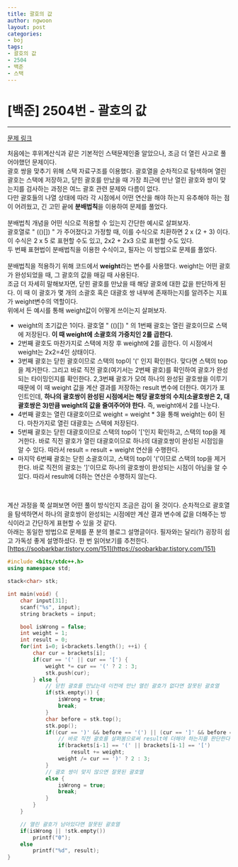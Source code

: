 ```yaml
---
title: 괄호의 값
author: ngwoon
layout: post
categories:
- boj
tags:
- 괄호의 값
- 2504
- 백준
- 스택
---
```


# [백준] 2504번 - 괄호의 값
- - -

[문제 링크](https://www.acmicpc.net/problem/2504)

처음에는 후위계산식과 같은 기본적인 스택문제인줄 알았으나, 조금 더 열린 사고로 풀어야했던 문제이다.<br/>
괄호 쌍을 맞추기 위해 스택 자료구조를 이용했다. 괄호열을 순차적으로 탐색하며 열린 괄호는 스택에 저장하고, 닫힌 괄호를 만났을 때 가장 최근에 만난 열린 괄호와 쌍이 맞는지를 검사하는 과정은 여느 괄호 관련 문제와 다름이 없다.<br/>
다만 괄호들의 나열 상태에 따라 각 시점에서 어떤 연산을 해야 하는지 유추해야 하는 점이 어려웠고, 긴 고민 끝에 **분배법칙**을 이용하여 문제를 풀었다.<br/>
<br/>
분배법칙 개념을 어떤 식으로 적용할 수 있는지 간단한 예시로 살펴보자.<br/>
괄호열로 " (()[]) " 가 주어졌다고 가정할 때, 이를 수식으로 치환하면 2 x (2 + 3) 이다.<br/>
이 수식은 2 x 5 로 표현할 수도 있고, 2x2 + 2x3 으로 표현할 수도 있다.<br/>
두 번째 표현법이 분배법칙을 이용한 수식이고, 필자는 이 방법으로 문제를 풀었다.<br/>
<br/>
분배법칙을 적용하기 위해 코드에서 **weight**라는 변수를 사용했다. weight는 어떤 괄호가 완성되었을 때, 그 괄호의 값을 매길 때 사용된다.<br/>
조금 더 자세히 말해보자면, 닫힌 괄호를 만났을 때 해당 괄호에 대한 값을 판단하게 된다. 이 때 이 괄호가 몇 개의 소괄호 혹은 대괄호 쌍 내부에 존재하는지를 알려주는 지표가 weight변수의 역할이다.<br/>
위에서 든 예시를 통해 weight값이 어떻게 쓰이는지 살펴보자.<br/>
* weight의 초기값은 1이다. 괄호열 " (()[]) " 의 1번째 괄호는 열린 괄호이므로 스택에 저장된다. **이 때 weight에 소괄호의 가중치인 2를 곱한다.** <br/>
* 2번째 괄호도 마찬가지로 스택에 저장 후 weight에 2를 곱한다. 이 시점에서 weight는 2x2=4인 상태이다. <br/>
* 3번째 괄호는 닫힌 괄호이므로 스택의 top이 '(' 인지 확인한다. 맞다면 스택의 top을 제거한다. 그리고 바로 직전 괄호(여기서는 2번째 괄호)를 확인하여 괄호가 완성되는 타이밍인지를 확인한다. 2,3번째 괄호가 모여 하나의 완성된 괄호쌍을 이루기 때문에 이 때 weight 값을 계산 결과를 저장하는 result 변수에 더한다. 여기가 포인트인데, **하나의 괄호쌍이 완성된 시점에서는 해당 괄호쌍의 수치(소괄호쌍은 2, 대괄호쌍은 3)만큼 weight의 값을 줄여주어야 한다.** 즉, weight에서 2를 나눈다.<br/>
* 4번째 괄호는 열린 대괄호이므로 weight = weight * 3을 통해 weight는 6이 된다. 마찬가지로 열린 대괄호는 스택에 저장된다.<br/>
* 5번째 괄호는 닫힌 대괄호이므로 스택의 top이 '['인지 확인하고, 스택의 top을 제거한다. 바로 직전 괄호가 열린 대괄호이므로 하나의 대괄호쌍이 완성된 시점임을 알 수 있다. 따라서 result = result + weight 연산을 수행한다.<br/>
* 마지막 6번째 괄호는 닫힌 소괄호이고, 스택의 top이 '('이므로 스택의 top을 제거한다. 바로 직전의 괄호는 ']'이므로 하나의 괄호쌍이 완성되는 시점이 아님을 알 수 있다. 따라서 result에 더하는 연산은 수행하지 않는다.<br/>
<br/>

계산 과정을 쭉 살펴보면 어떤 풀이 방식인지 조금은 감이 올 것이다. 순차적으로 괄호열을 탐색하면서 하나의 괄호쌍이 완성되는 시점에만 계산 결과 변수에 값을 더해주는 방식이라고 간단하게 표현할 수 있을 것 같다.<br/>
아래는 동일한 방법으로 문제를 푼 분의 블로그 설명글이다. 필자와는 달리(?) 굉장히 쉽고 가독성 좋게 설명하셨다. 한 번 읽어보기를 추천한다.<br/>
[https://soobarkbar.tistory.com/151](https://soobarkbar.tistory.com/151)

```cpp
#include <bits/stdc++.h>
using namespace std;

stack<char> stk;

int main(void) {
    char input[31];
    scanf("%s", input);
    string brackets = input;

    bool isWrong = false;
    int weight = 1;
    int result = 0;
    for(int i=0; i<brackets.length(); ++i) {
        char cur = brackets[i];
        if(cur == '(' || cur == '[') {
            weight *= cur == '(' ? 2 : 3;
            stk.push(cur);
        } else {
            // 닫힌 괄호를 만났는데 이전에 만난 열린 괄호가 없다면 잘못된 괄호열
            if(stk.empty()) {
                isWrong = true;
                break;
            }
            char before = stk.top();
            stk.pop();
            if((cur == ')' && before == '(') || (cur == ']' && before == '[')) {
                // 바로 직전 괄호를 살펴봄으로써 result에 더해야 하는지를 판단한다.
                if(brackets[i-1] == '(' || brackets[i-1] == '[')
                    result += weight;
                weight /= cur == ')' ? 2 : 3;
            } 
            // 괄호 쌍이 맞지 않으면 잘못된 괄호열
            else {
                isWrong = true;
                break;
            }
        }
    }

    // 열린 괄호가 남아있다면 잘못된 괄호열
    if(isWrong || !stk.empty())
        printf("0");
    else
        printf("%d", result);
}
```

